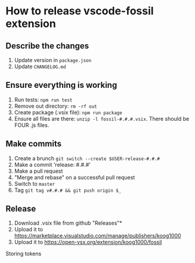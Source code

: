 # How to release vscode-fossil extension

## Describe the changes
1. Update version in `package.json`
1. Update `CHANGELOG.md`


## Ensure everything is working
1. Run tests: `npm run test`
1. Remove out directory: `rm -rf out`
1. Create package (.vsix file): `npm run package`
1. Ensure all files are there: `unzip -l fossil-#.#.#.vsix`. There should be FOUR .js files.


## Make commits

1. Create a brunch `git switch --create $USER-release-#.#.#`
1. Make a commit 'release: #.#.#'
1. Make a pull request
1. "Merge and rebase" on a successful pull request
1. Switch to `master`
1. Tag `git tag v#.#.# && git push origin $_`


## Release
1. Download .vsix file from github "Releases"*
1. Upload it to https://marketplace.visualstudio.com/manage/publishers/koog1000
1. Upload it to https://open-vsx.org/extension/koog1000/fossil

Storing tokens